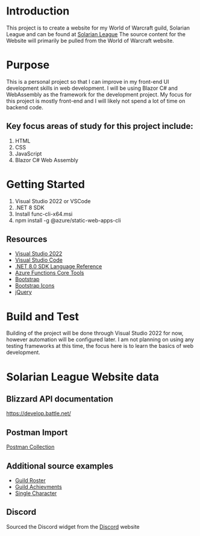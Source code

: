 # Introduction
This project is to create a website for my World of Warcraft guild, Solarian League and can be found at [Solarian League](https://www.solarianleague.com)
The source content for the Website will primarily be pulled from the World of Warcraft website.

# Purpose
This is a personal project so that I can improve in my front-end UI development skills in web development.
I will be using Blazor C# and WebAssembly as the framework for the development project.
My focus for this project is mostly front-end and I will likely not spend a lot of time on backend code.

## Key focus areas of study for this project include:
1. HTML
2. CSS
3. JavaScript
4. Blazor C# Web Assembly

# Getting Started
1. Visual Studio 2022 or VSCode
2. .NET 8 SDK
3. Install func-cli-x64.msi
4. npm install -g @azure/static-web-apps-cli

## Resources
- [Visual Studio 2022](https://visualstudio.microsoft.com/downloads/)
- [Visual Studio Code](https://code.visualstudio.com/)
- [.NET 8.0 SDK Language Reference](https://docs.microsoft.com/en-us/dotnet/csharp/language-reference/)
- [Azure Functions Core Tools](https://learn.microsoft.com/en-us/azure/azure-functions/functions-run-local)
- [Bootstrap](https://getbootstrap.com/)
- [Bootstrap Icons](https://icons.getbootstrap.com/)
- [jQuery](https://jquery.com/)

# Build and Test
Building of the project will be done through Visual Studio 2022 for now, however automation will be configured later.
I am not planning on using any testing frameworks at this time, the focus here is to learn the basics of web development.

# Solarian League Website data

## Blizzard API documentation
https://develop.battle.net/

## Postman Import
[Postman Collection](https://github.com/MCLifeLeader/SolarianLeague/tree/main/Docs)

## Additional source examples
- [Guild Roster](https://worldofwarcraft.blizzard.com/en-us/guild/us/antonidas/solarian-league)
- [Guild Achievments](https://worldofwarcraft.blizzard.com/en-us/guild/us/antonidas/solarian-league/achievements)
- [Single Character](https://worldofwarcraft.blizzard.com/en-us/character/us/antonidas/Leathlu)

## Discord
Sourced the Discord widget from the [Discord](https://discord.com/widget?id=511303656193392652&theme=dark) website
